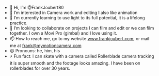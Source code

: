 - 👋 Hi, I’m @FrankJoubert80
- 👀 I’m interested in Camera work and editing I also like animation
- 🌱 I’m currently learning to use light to its full potential, it is a lifelong practice.
- 💞️ I’m looking to collaborate on projects I can film and edit or we can film together. I own a Movi Pro (gimbal) and I love using it.
- 📫 How to reach me, go to my website www.frankjoubert.com, or mail me at frank@mymotioncamera.com
- 😄 Pronouns: he, him, his
- ⚡ Fun fact: I can skate with a camera called Rollerblade camera tracking it is super smooth and the footage looks amazing. I have been on rollerblades for over 30 years.

<!---
FrankJoubert80/FrankJoubert80 is a ✨ special ✨ repository because its `README.md` (this file) appears on your GitHub profile.
You can click the Preview link to take a look at your changes.
--->
